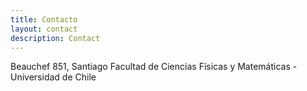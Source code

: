 ```yaml
---
title: Contacto
layout: contact
description: Contact
---
```



Beauchef 851, Santiago
Facultad de Ciencias Físicas y Matemáticas - Universidad de Chile
